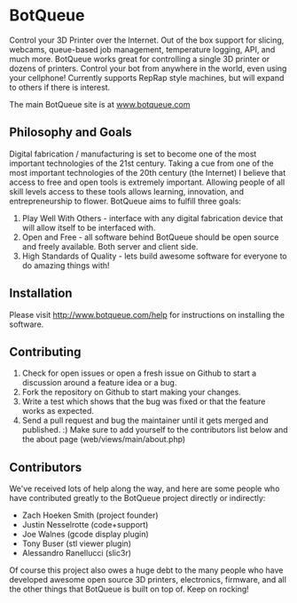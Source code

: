 BotQueue
========

Control your 3D Printer over the Internet.  Out of the box support for slicing, webcams, queue-based job management, temperature logging, API, and much more.  BotQueue works great for controlling a single 3D printer or dozens of printers.  Control your bot from anywhere in the world, even using your cellphone!  Currently supports RepRap style machines, but will expand to others if there is interest.

The main BotQueue site is at www.botqueue.com

Philosophy and Goals
-------------

Digital fabrication / manufacturing is set to become one of the most important technologies of the 21st century.  Taking a cue from one of the most important technologies of the 20th century (the Internet) I believe that access to free and open tools is extremely important.  Allowing people of all skill levels access to these tools allows learning, innovation, and entrepreneurship to flower.  BotQueue aims to fulfill three goals:

1. Play Well With Others - interface with any digital fabrication device that will allow itself to be interfaced with.
1. Open and Free - all software behind BotQueue should be open source and freely available.  Both server and client side.
1. High Standards of Quality - lets build awesome software for everyone to do amazing things with!

Installation
-------------

Please visit http://www.botqueue.com/help for instructions on installing the software.

Contributing
-------------

1. Check for open issues or open a fresh issue on Github to start a discussion around a feature idea or a bug.
1. Fork the repository on Github to start making your changes.
1. Write a test which shows that the bug was fixed or that the feature works as expected.
1. Send a pull request and bug the maintainer until it gets merged and published. :) Make sure to add yourself to the contributors list below and the about page (web/views/main/about.php)

Contributors
-------------

We've received lots of help along the way, and here are some people who have contributed greatly to the BotQueue project directly or indirectly:

* Zach Hoeken Smith (project founder)
* Justin Nesselrotte (code+support)
* Joe Walnes (gcode display plugin)
* Tony Buser (stl viewer plugin)
* Alessandro Ranellucci (slic3r)

Of course this project also owes a huge debt to the many people who have developed awesome open source 3D printers, electronics, firmware, and all the other things that BotQueue is built on top of. Keep on rocking!